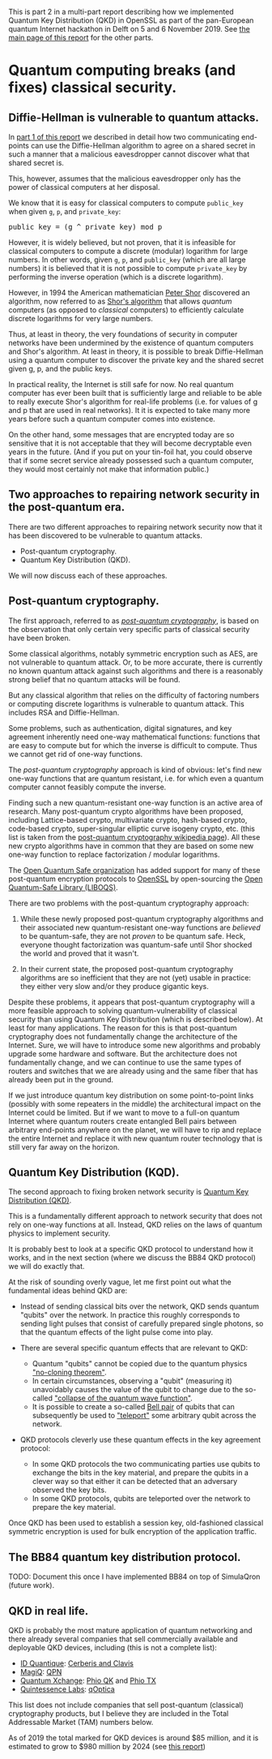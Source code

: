 This is part 2 in a multi-part report describing how we implemented Quantum Key Distribution (QKD) in OpenSSL as part of the pan-European quantum Internet hackathon in Delft on 5 and 6 November 2019. See [the main page of this report](../README.md) for the other parts.

# Quantum computing breaks (and fixes) classical security.

## Diffie-Hellman is vulnerable to quantum attacks.

In [part 1 of this report](#security-in-the-classical-internet) we described in detail how two communicating end-points can use the Diffie-Hellman algorithm to agree on a shared secret in such a manner that a malicious eavesdropper cannot discover what that shared secret is.

This, however, assumes that the malicious eavesdropper only has the power of classical computers at her disposal.

We know that it is easy for classical computers to compute `public_key` when given `g`, `p`, and `private_key`:

<pre>
public_key = (g ^ private_key) mod p
</pre>

However, it is widely believed, but not proven, that it is infeasible for classical computers to compute a discrete (modular) logarithm for large numbers. In other words, given `g`, `p`, and `public_key` (which are all large numbers) it is believed that it is not possible to compute `private_key` by performing the inverse operation (which is a discrete logarithm).

However, in 1994 the American mathematician [Peter Shor](https://en.wikipedia.org/wiki/Peter_Shor) discovered an algorithm, now referred to as [Shor's algorithm](https://en.wikipedia.org/wiki/Shor%27s_algorithm) that allows _quantum_ computers (as opposed to _classical_ computers) to efficiently calculate discrete logarithms for very large numbers.

Thus, at least in theory, the very foundations of security in computer networks have been undermined by the existence of quantum computers and Shor's algorithm. At least in theory, it is possible to break Diffie-Hellman using a quantum computer to discover the private key and the shared secret given g, p, and the public keys.

In practical reality, the Internet is still safe for now. No real quantum computer has ever been built that is sufficiently large and reliable to be able to really execute Shor's algorithm for real-life problems (i.e. for values of g and p that are used in real networks). It it is expected to take many more years before such a quantum computer comes into existence.

On the other hand, some messages that are encrypted today are so sensitive that it is not acceptable that they will become decryptable even years in the future. (And if you put on your tin-foil hat, you could observe that if some secret service already possessed such a quantum computer, they would most certainly not make that information public.)

## Two approaches to repairing network security in the post-quantum era.

There are two different approaches to repairing network security now that it has been discovered to be vulnerable to quantum attacks.
 * Post-quantum cryptography.
 * Quantum Key Distribution (QKD).

We will now discuss each of these approaches.

## Post-quantum cryptography.

The first approach, referred to as [_post-quantum cryptography_](https://en.wikipedia.org/wiki/Post-quantum_cryptography), is based on the observation that only certain very specific parts of classical security have been broken.

Some classical algorithms, notably symmetric encryption such as AES, are not vulnerable to quantum attack. Or, to be more accurate, there is currently no known quantum attack against such algorithms and there is a reasonably strong belief that no quantum attacks will be found.

But any classical algorithm that relies on the difficulty of factoring numbers or computing discrete logarithms is vulnerable to quantum attack. This includes RSA and Diffie-Hellman.

Some problems, such as authentication, digital signatures, and key agreement inherently need one-way mathematical functions: functions that are easy to compute but for which the inverse is difficult to compute. Thus we cannot get rid of one-way functions.

The _post-quantum cryptography_ approach is kind of obvious: let's find new one-way functions that are quantum resistant, i.e. for which even a quantum computer cannot feasibly compute the inverse.

Finding such a new quantum-resistant one-way function is an active area of research. Many post-quantum crypto algorithms have been proposed, including Lattice-based crypto, multivariate crypto, hash-based crypto, code-based crypto, super-singular elliptic curve isogeny crypto, etc. (this list is taken from the [post-quantum cryptography wikipedia page](https://en.wikipedia.org/wiki/Post-quantum_cryptography)). All these new crypto algorithms have in common that they are based on some new one-way function to replace factorization / modular logarithms.

The [Open Quantum Safe organization](https://openquantumsafe.org/) has added support for many of these post-quantum encryption protocols to [OpenSSL](https://www.openssl.org/) by open-sourcing the [Open Quantum-Safe Library (LIBOQS)](https://github.com/open-quantum-safe/liboqs).

There are two problems with the post-quantum cryptography approach:

 1. While these newly proposed post-quantum cryptography algorithms and their associated new quantum-resistant one-way functions are _believed_ to be quantum-safe, they are not _proven_ to be quantum safe. Heck, everyone thought factorization was quantum-safe until Shor shocked the world and proved that it wasn't.

 2. In their current state, the proposed post-quantum cryptography algorithms are so inefficient that they are not (yet) usable in practice: they either very slow and/or they produce gigantic keys.

Despite these problems, it appears that post-quantum cryptography will a more feasible approach to solving quantum-vulnerability of classical security than using Quantum Key Distribution (which is described below). At least for many applications. The reason for this is that post-quantum cryptography does not fundamentally change the architecture of the Internet. Sure, we will have to introduce some new algorithms and probably upgrade some hardware and software. But the architecture does not fundamentally change, and we can continue to use the same types of routers and switches that we are already using and the same fiber that has already been put in the ground.

If we just introduce quantum key distribution on some point-to-point links (possibly with some repeaters in the middle) the architectural impact on the Internet could be limited. But if we want to move to a full-on quantum Internet where quantum routers create entangled Bell pairs between arbitrary end-points anywhere on the planet, we will have to rip and replace the entire Internet and replace it with new quantum router technology that is still very far away on the horizon.

## Quantum Key Distribution (KQD).

The second approach to fixing broken network security is [Quantum Key Distribution (QKD)](https://en.wikipedia.org/wiki/Quantum_key_distribution).

This is a fundamentally different approach to network security that does not rely on one-way functions at all. Instead, QKD relies on the laws of quantum physics to implement security.

It is probably best to look at a specific QKD protocol to understand how it works, and in the next section (where we discuss the BB84 QKD protocol) we will do exactly that.

At the risk of sounding overly vague, let me first point out what the fundamental ideas behind QKD are:

 * Instead of sending classical bits over the network, QKD sends quantum "qubits" over the network. In practice this roughly corresponds to sending light pulses that consist of carefully prepared single photons, so that the quantum effects of the light pulse come into play.

 * There are several specific quantum effects that are relevant to QKD:
   * Quantum "qubits" cannot be copied due to the quantum physics ["no-cloning theorem"](https://en.wikipedia.org/wiki/No-cloning_theorem).
   * In certain circumstances, observing a "qubit" (measuring it) unavoidably causes the value of the qubit to change due to the so-called ["collapse of the quantum wave function"](https://en.wikipedia.org/wiki/Wave_function_collapse).
   * It is possible to create a so-called [Bell pair](https://en.wikipedia.org/wiki/Bell_state) of qubits that can subsequently be used to ["teleport"](https://en.wikipedia.org/wiki/Quantum_teleportation) some arbitrary qubit across the network.

 * QKD protocols cleverly use these quantum effects in the key agreement protocol:
   * In some QKD protocols the two communicating parties use qubits to exchange the bits in the key material, and prepare the qubits in a clever way so that either it can be detected that an adversary observed the key bits.
   * In some QKD protocols, qubits are teleported over the network to prepare the key material.

Once QKD has been used to establish a session key, old-fashioned classical symmetric encryption is used for bulk encryption of the application traffic.

## The BB84 quantum key distribution protocol.

TODO: Document this once I have implemented BB84 on top of SimulaQron (future work).

## QKD in real life.

QKD is probably the most mature application of quantum networking and there already several companies that sell commercially available and deployable QKD devices, including (this is not a complete list):

 * [ID Quantique](https://www.idquantique.com/): [Cerberis and Clavis](https://www.idquantique.com/quantum-safe-security/products/#quantum_key_distribution)
 * [MagiQ](https://www.magiqtech.com): [QPN](https://www.magiqtech.com/solutions/network-security/)
 * [Quantum Xchange](https://quantumxc.com/): [Phio QK](https://quantumxc.com/phio-qk/) and [Phio TX](https://quantumxc.com/phio-tx/)
 * [Quintessence Labs](https://www.quintessencelabs.com): [qOptica](https://www.quintessencelabs.com/products/quantum-key-distribution-qkd/)
 
This list does not include companies that sell post-quantum (classical) cryptography products, but I believe they are included in the Total Addressable Market (TAM) numbers below.

As of 2019 the total marked for QKD devices is around $85 million, and it is estimated to grow to $980 million by 2024 (see [this report](https://www.globenewswire.com/news-release/2019/04/30/1812788/0/en/Inside-Quantum-Technology-Report-says-Quantum-Key-Distribution-Market-to-Reach-980-million-by-2024.html))
